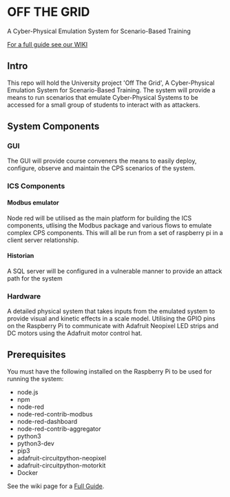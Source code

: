 # OFF THE GRID 
A Cyber-Physical Emulation System for Scenario-Based Training

[For a full guide see our WIKI](https://github.com/Mikaela199/IT-Project-2/wiki)

## Intro
This repo will hold the University project 'Off The Grid', A Cyber-Physical Emulation System for Scenario-Based Training. 
The system will provide a means to run scenarios that emulate Cyber-Physical Systems to be accessed for a small group of students to interact with as attackers. 

## System Components
### GUI
The GUI will provide course conveners the means to easily deploy, configure, observe and maintain the CPS scenarios of the system.
### ICS Components
#### Modbus emulator
Node red will be utilised as the main platform for building the ICS components, utlising the Modbus package and various flows to emulate complex CPS components. This will all be run from a set of raspberry pi in a client server relationship.
#### Historian
A SQL server will be configured in a vulnerable manner to provide an attack path for the system
### Hardware
A detailed physical system that takes inputs from the emulated system to provide visual and kinetic effects in a scale model. Utilising the GPIO pins on the Raspberry Pi to communicate with Adafruit Neopixel LED strips and DC motors using the Adafruit motor control hat.

## Prerequisites
You must have the following installed on the Raspberry Pi to be used for running the system:
* node.js
* npm
* node-red
* node-red-contrib-modbus
* node-red-dashboard
* node-red-contrib-aggregator
* python3
* python3-dev
* pip3
* adafruit-circuitpython-neopixel
* adafruit-circuitpython-motorkit
* Docker

See the wiki page for a [Full Guide](https://github.com/Mikaela199/IT-Project-2/wiki/).
